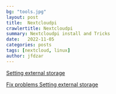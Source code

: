 ```yaml
---
bg: "tools.jpg"
layout: post
title:  Nextcloudpi 
crawlertitle: Nextcloudpi
summary: Nextcloudpi install and Tricks
date:   2022-11-05
categories: posts
tags: [nextcloud, linux]
author: jfdzar
---
```


[Setting external storage ](https://www.baradhiren.com/posts/nextcloud-external-storage/)

[Fix problems Setting external storage ](https://help.nextcloud.com/t/how-to-add-hdd-storage-local-external-storage-on-nextcloudpi-docker-raspberrypi/129250)
